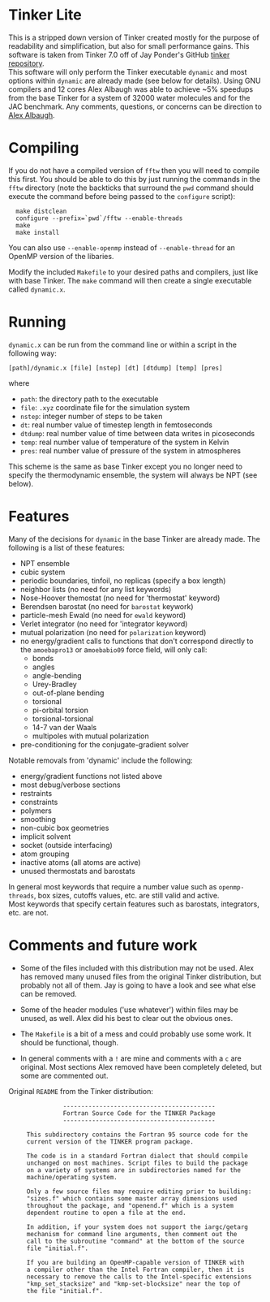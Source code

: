 # Tinker Lite

This is a stripped down version of Tinker created mostly for the
purpose of readability and simplification, but also for small
performance gains.  This software is taken from Tinker 7.0 off of Jay
Ponder's GitHub [tinker repository](https://github.com/jayponder/tinker).  
This software will only perform the Tinker executable `dynamic` and
most options within `dynamic` are already made (see below for
details).  Using GNU compilers and 12 cores Alex Albaugh was able to
achieve ~5% speedups from the base Tinker for a system of 32000 water
molecules and for the JAC benchmark.  Any comments, questions, or
concerns can be direction to [Alex
Albaugh](mailto:aalbaugh@berkeley.edu).


# Compiling

If you do not have a compiled version of `fftw` then you will need to
compile this first. You should be able to do this by just running the
commands in the `fftw` directory (note the backticks that surround 
the `pwd` command should execute the command before being passed to 
the `configure` script):

      make distclean
      configure --prefix=`pwd`/fftw --enable-threads
      make
      make install

You can also use `--enable-openmp` instead of `--enable-thread` for an
OpenMP version of the libaries.

Modify the included `Makefile` to your desired paths and compilers, just
like with base Tinker.  The `make` command will then create a single 
executable called `dynamic.x`.


# Running
`dynamic.x` can be run from the command line or within a script in the 
following way:

    [path]/dynamic.x [file] [nstep] [dt] [dtdump] [temp] [pres]

where 

* `path`: the directory path to the executable
* `file`: `.xyz` coordinate file for the simulation system
* `nstep`: integer number of steps to be taken
* `dt`: real number value of timestep length in femtoseconds
* `dtdump`: real number value of time between data writes in picoseconds
* `temp`: real number value of temperature of the system in Kelvin
* `pres`: real number value of pressure of the system in atmospheres

This scheme is the same as base Tinker except you no longer need to 
specify the thermodynamic ensemble, the system will always be NPT (see
below).


# Features
Many of the decisions for `dynamic` in the base Tinker are already made.  The
following is a list of these features:

* NPT ensemble
* cubic system
* periodic boundaries, tinfoil, no replicas (specify a box length)
* neighbor lists (no need for any list keywords)
* Nose-Hoover themostat (no need for 'thermostat' keyword)
* Berendsen barostat (no need for `barostat` keywork)
* particle-mesh Ewald (no need for `ewald` keyword)
* Verlet integrator (no need for 'integrator keyword)
* mutual polarization (no need for `polarization` keyword)
* no energy/gradient calls to functions that don't correspond directly to 
   the `amoebapro13` or a`moebabio09` force field, will only call:
  * bonds
  * angles
  * angle-bending
  * Urey-Bradley
  * out-of-plane bending
  * torsional
  * pi-orbital torsion
  * torsional-torsional
  * 14-7 van der Waals
  * multipoles with mutual polarization
* pre-conditioning for the conjugate-gradient solver
  
Notable removals from 'dynamic' include the following:

* energy/gradient functions not listed above
* most debug/verbose sections
* restraints
* constraints
* polymers
* smoothing
* non-cubic box geometries
* implicit solvent
* socket (outside interfacing)
* atom grouping
* inactive atoms (all atoms are active)
* unused thermostats and barostats
  
In general most keywords that require a number value such as 
`openmp-threads`, box sizes, cutoffs values, etc. are still valid and active.  
Most keywords that specify certain features such as barostats, 
integrators, etc. are not.


# Comments and future work

* Some of the files included with this distribution may not be used.  Alex 
  has removed many unused files from the original Tinker distribution, 
  but probably not all of them. Jay is going to have a look and see what
  else can be removed.

* Some of the header modules ('use whatever') within files may be unused,
 as well.  Alex did his best to clear out the obvious ones.
 
* The `Makefile` is a bit of a mess and could probably use some work. It 
 should be functional, though.
 
* In general comments with a `!` are mine and comments with a `c` are 
 original.  Most sections Alex removed have been completely deleted, but 
 some are commented out.

Original `README` from the Tinker distribution:

                   ------------------------------------------
                   Fortran Source Code for the TINKER Package
                   ------------------------------------------

         This subdirectory contains the Fortran 95 source code for the
         current version of the TINKER program package.

         The code is in a standard Fortran dialect that should compile
         unchanged on most machines. Script files to build the package
         on a variety of systems are in subdirectories named for the
         machine/operating system.

         Only a few source files may require editing prior to building:
         "sizes.f" which contains some master array dimensions used
         throughout the package, and "openend.f" which is a system
         dependent routine to open a file at the end.

         In addition, if your system does not support the iargc/getarg
         mechanism for command line arguments, then comment out the
         call to the subroutine "command" at the bottom of the source
         file "initial.f".

         If you are building an OpenMP-capable version of TINKER with
         a compiler other than the Intel Fortran compiler, then it is
         necessary to remove the calls to the Intel-specific extensions
         "kmp_set_stacksize" and "kmp-set-blocksize" near the top of
         the file "initial.f".

